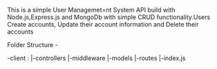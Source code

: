 This is a simple User Managemet=nt System API build with Node.js,Express.js and MongoDb with simple CRUD functionality.Users Create accounts, Update their account information and Delete their accounts

Folder Structure -
 
-client :
         |-controllers
         |-middleware
         |-models
         |-routes
         |-index.js